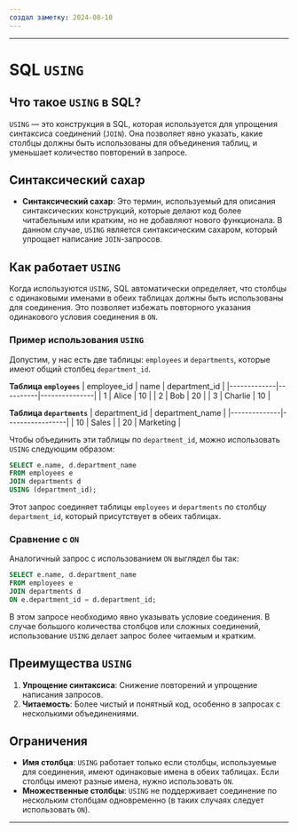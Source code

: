 ```yaml
---
создал заметку: 2024-08-10
---
```



---

# SQL `USING`

## Что такое `USING` в SQL?

`USING` — это конструкция в SQL, которая используется для упрощения синтаксиса соединений (`JOIN`). Она позволяет явно указать, какие столбцы должны быть использованы для объединения таблиц, и уменьшает количество повторений в запросе.

## Синтаксический сахар

- **Синтаксический сахар**: Это термин, используемый для описания синтаксических конструкций, которые делают код более читабельным или кратким, но не добавляют нового функционала. В данном случае, `USING` является синтаксическим сахаром, который упрощает написание `JOIN`-запросов.

## Как работает `USING`

Когда используются `USING`, SQL автоматически определяет, что столбцы с одинаковыми именами в обеих таблицах должны быть использованы для соединения. Это позволяет избежать повторного указания одинакового условия соединения в `ON`.

### Пример использования `USING`

Допустим, у нас есть две таблицы: `employees` и `departments`, которые имеют общий столбец `department_id`.

**Таблица `employees`**
| employee_id | name     | department_id |
|-------------|----------|---------------|
| 1           | Alice    | 10            |
| 2           | Bob      | 20            |
| 3           | Charlie  | 10            |

**Таблица `departments`**
| department_id | department_name |
|--------------|-----------------|
| 10           | Sales           |
| 20           | Marketing       |

Чтобы объединить эти таблицы по `department_id`, можно использовать `USING` следующим образом:

```sql
SELECT e.name, d.department_name
FROM employees e
JOIN departments d
USING (department_id);
```

Этот запрос соединяет таблицы `employees` и `departments` по столбцу `department_id`, который присутствует в обеих таблицах.

### Сравнение с `ON`

Аналогичный запрос с использованием `ON` выглядел бы так:

```sql
SELECT e.name, d.department_name
FROM employees e
JOIN departments d
ON e.department_id = d.department_id;
```

В этом запросе необходимо явно указывать условие соединения. В случае большого количества столбцов или сложных соединений, использование `USING` делает запрос более читаемым и кратким.

## Преимущества `USING`

1. **Упрощение синтаксиса**: Снижение повторений и упрощение написания запросов.
2. **Читаемость**: Более чистый и понятный код, особенно в запросах с несколькими объединениями.

## Ограничения

- **Имя столбца**: `USING` работает только если столбцы, используемые для соединения, имеют одинаковые имена в обеих таблицах. Если столбцы имеют разные имена, нужно использовать `ON`.
- **Множественные столбцы**: `USING` не поддерживает соединение по нескольким столбцам одновременно (в таких случаях следует использовать `ON`). 
---